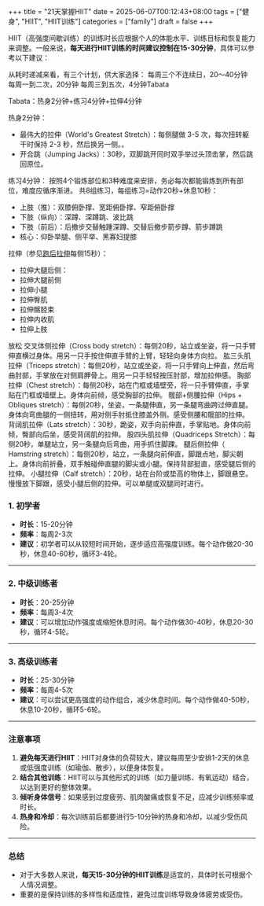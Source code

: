 +++
title = "21天掌握HIIT"
date = 2025-06-07T00:12:43+08:00
tags = ["健身", "HIIT", "HIIT训练"]
categories = ["family"]
draft = false
+++

HIIT（高强度间歇训练）的训练时长应根据个人的体能水平、训练目标和恢复能力来调整。一般来说，**每天进行HIIT训练的时间建议控制在15-30分钟**，具体可以参考以下建议：

从耗时递减来看，有三个计划，供大家选择：
每周三个不连续日，20～40分钟
每周一到二次，20分钟
每周三到五次，4分钟Tabata

Tabata：热身2分钟+练习4分钟+拉伸4分钟

热身2分钟：
- 最伟大的拉伸（World's Greatest Stretch）：每侧腿做 3-5 次，每次扭转躯干时保持 2-3 秒，然后换另一侧。。
- 开合跳（Jumping Jacks）：30秒，双脚跳开同时双手举过头顶击掌，然后跳回原位。

练习4分钟：
按照4个锻炼部位和3种难度来安排，务必每次都能锻炼到所有部位，难度应循序渐进。
共8组练习，每组练习=动作20秒+休息10秒：
- 上肢（推）：双膝俯卧撑、宽距俯卧撑、窄距俯卧撑
- 下肢（纵向）：深蹲、深蹲跳、波比跳
- 下肢（前后）：后撤步交替触踵深蹲、交替后撤步箭步蹲、箭步蹲跳
- 核心：仰卧举腿、侧平举、黑寡妇提膝 

拉伸（参见[跑后拉伸](https://www.bilibili.com/video/BV14N4geeEZc/?spm_id_from=333.999.0.0&vd_source=1365ef8a26e92eef06dd34c1c3c81c1c)每侧15秒）：
- 拉伸大腿后侧：
- 拉伸大腿前侧
- 拉伸小腿
- 拉伸臀肌
- 拉伸髂胫束
- 拉伸内收肌
- 拉伸上肢

放松
交叉体侧拉伸（Cross body stretch）：每侧20秒，站立或坐姿，将一只手臂伸直横过身体。用另一只手按住伸直手臂的上臂，轻轻向身体方向拉。
肱三头肌拉伸（Triceps stretch）：每侧20秒，站立或坐姿，将一只手臂向上伸直，然后弯曲肘部，手掌放在对侧肩胛骨上。用另一只手轻轻按压肘部，增加拉伸感。
胸部拉伸（Chest stretch）：每侧20秒，站在门框或墙壁旁，将一只手臂伸直，手掌贴在门框或墙壁上。身体向前倾，感受胸部的拉伸。
髋部+侧腰拉伸（Hips + Obliques stretch）：每侧20秒，坐姿，一条腿伸直，另一条腿弯曲跨过伸直腿。身体向弯曲腿的一侧扭转，用对侧手肘抵住膝盖外侧。感受侧腰和髋部的拉伸。
背阔肌拉伸（Lats stretch）：30秒，跪姿，双手向前伸直，手掌贴地。身体向前倾，臀部向后坐，感受背阔肌的拉伸。
股四头肌拉伸（Quadriceps Stretch）：每侧20秒，单腿站立，另一条腿向后弯曲，用手抓住脚踝。
腿后侧拉伸（ Hamstring stretch）：每侧20秒，站立，一条腿向前伸直，脚跟点地，脚尖朝上。身体向前折叠，双手触碰伸直腿的脚尖或小腿。保持背部挺直，感受腿后侧的拉伸。
小腿拉伸（Calf stretch）：20秒，站在台阶或垫高的物体上，脚跟悬空。慢慢放下脚跟，感受小腿后侧的拉伸。可以单腿或双腿同时进行。



### **1. 初学者**
- **时长**：15-20分钟
- **频率**：每周2-3次
- **建议**：初学者可以从较短时间开始，逐步适应高强度训练。每个动作做20-30秒，休息40-60秒，循环3-4轮。

---

### **2. 中级训练者**
- **时长**：20-25分钟
- **频率**：每周3-4次
- **建议**：可以增加动作强度或缩短休息时间。每个动作做30-40秒，休息20-30秒，循环4-5轮。

---

### **3. 高级训练者**
- **时长**：25-30分钟
- **频率**：每周4-5次
- **建议**：可以尝试更高强度的动作组合，减少休息时间。每个动作做40-50秒，休息10-20秒，循环5-6轮。

---

### **注意事项**
1. **避免每天进行HIIT**：HIIT对身体的负荷较大，建议每周至少安排1-2天的休息或低强度训练（如瑜伽、散步），以便身体恢复。
2. **结合其他训练**：HIIT可以与其他形式的训练（如力量训练、有氧运动）结合，以达到更好的整体效果。
3. **倾听身体信号**：如果感到过度疲劳、肌肉酸痛或恢复不足，应减少训练频率或时长。
4. **热身和冷却**：每次训练前后都要进行5-10分钟的热身和冷却，以减少受伤风险。

---

### **总结**
- 对于大多数人来说，**每天15-30分钟的HIIT训练**是适宜的，具体时长可根据个人情况调整。
- 重要的是保持训练的多样性和适度性，避免过度训练导致身体疲劳或受伤。